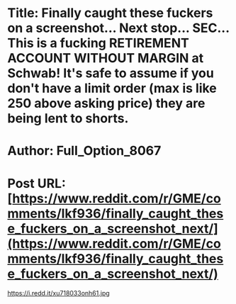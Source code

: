 # Title: Finally caught these fuckers on a screenshot... Next stop... SEC... This is a fucking RETIREMENT ACCOUNT WITHOUT MARGIN at Schwab! It's safe to assume if you don't have a limit order (max is like 250 above asking price) they are being lent to shorts.
# Author: Full_Option_8067
# Post URL: [https://www.reddit.com/r/GME/comments/lkf936/finally_caught_these_fuckers_on_a_screenshot_next/](https://www.reddit.com/r/GME/comments/lkf936/finally_caught_these_fuckers_on_a_screenshot_next/)


https://i.redd.it/xu718033onh61.jpg